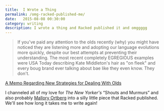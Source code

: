 ```yaml
---
title:  I Wrote a Thing
permalink: /omg-racked-published-me/
date:   2015-08-08 00:30:00
category: writing
description: I wrote a thing and Racked published it and omggggg
---
```


> If you've paid any attention to the olds recently (why) you might have noticed they are listening more and adopting our language evolutions more quickly, despite our best attempts at preventing their understanding. The most recent completely EGREGIOUS examples were USA Today describing Kate Middleton's hair as "on fleek" and every boug brand ever talking about bae like they even know. They don't.

[A Memo Regarding New Strategies for Dealing With Olds](http://www.racked.com/2015/7/8/8911809/teen-fleek-bae-please-stop-olds-please)

I channeled all of my love for _The New Yorker's_ &ldquo;Shouts and Murmurs&rdquo; and also probably [Mallory Ortberg](http://the-toast.net/author/mallory-ortberg/) into a silly little piece that Racked published. We'll see how long it takes me to write again!


